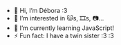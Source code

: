 - 👋 Hi, I’m Débora :3
- 👀 I’m interested in 🐱s, 🎞️s, 📷...
- 🌱 I’m currently learning JavaScript!
- ⚡ Fun fact: I have a twin sister :3 :3

<!---
debschaan/debschaan is a ✨ special ✨ repository because its `README.md` (this file) appears on your GitHub profile.
You can click the Preview link to take a look at your changes.
--->
